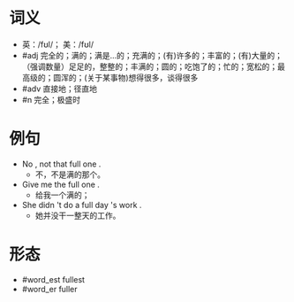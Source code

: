 # 词义
- 英：/fʊl/； 美：/fʊl/
- #adj 完全的；满的；满是…的；充满的；(有)许多的；丰富的；(有)大量的；（强调数量）足足的，整整的；丰满的；圆的；吃饱了的；忙的；宽松的；最高级的；圆浑的；(关于某事物)想得很多，谈得很多
- #adv 直接地；径直地
- #n 完全；极盛时
# 例句
- No , not that full one .
	- 不，不是满的那个。
- Give me the full one .
	- 给我一个满的；
- She didn 't do a full day 's work .
	- 她并没干一整天的工作。
# 形态
- #word_est fullest
- #word_er fuller
